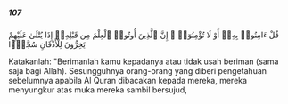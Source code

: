 ##### 107

<span class="ayah">قُلْ ءَامِنُوا۟ بِهِۦٓ أَوْ لَا تُؤْمِنُوٓا۟ ۚ إِنَّ ٱلَّذِينَ أُوتُوا۟ ٱلْعِلْمَ مِن قَبْلِهِۦٓ إِذَا يُتْلَىٰ عَلَيْهِمْ يَخِرُّونَ لِلْأَذْقَانِ سُجَّدًۭا</span>

<span class="ayah_translation">Katakanlah: "Berimanlah kamu kepadanya atau tidak usah beriman (sama saja bagi Allah). Sesungguhnya orang-orang yang diberi pengetahuan sebelumnya apabila Al Quran dibacakan kepada mereka, mereka menyungkur atas muka mereka sambil bersujud,</span>
